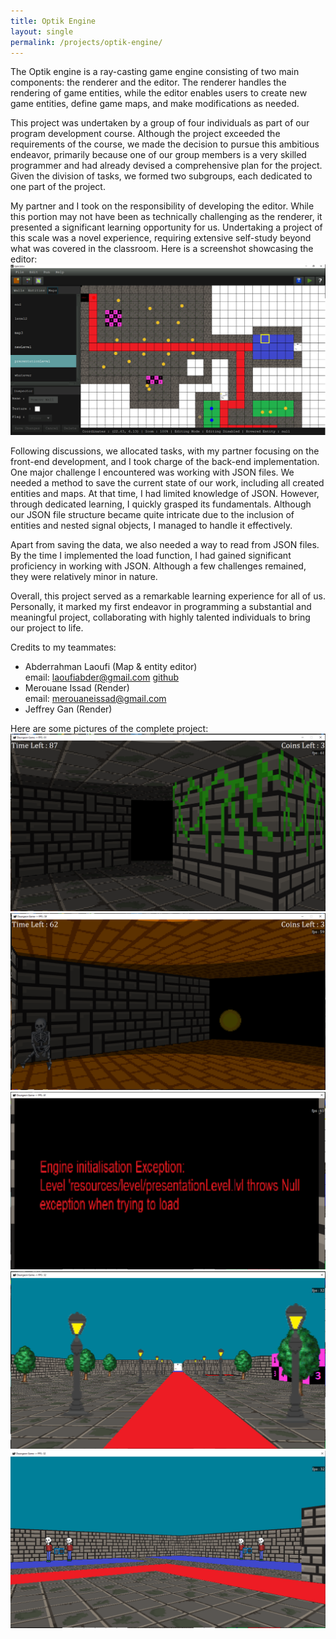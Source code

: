 ```yaml
---
title: Optik Engine
layout: single
permalink: /projects/optik-engine/
---
```


The Optik engine is a ray-casting game engine consisting of two main components: the renderer and the editor. The renderer handles the rendering of game entities, while the editor enables users to create new game entities, define game maps, and make modifications as needed.

This project was undertaken by a group of four individuals as part of our program development course. Although the project exceeded the requirements of the course, we made the decision to pursue this ambitious endeavor, primarily because one of our group members is a very skilled programmer and had already devised a comprehensive plan for the project. Given the division of tasks, we formed two subgroups, each dedicated to one part of the project.

My partner and I took on the responsibility of developing the editor. While this portion may not have been as technically challenging as the renderer, it presented a significant learning opportunity for us. Undertaking a project of this scale was a novel experience, requiring extensive self-study beyond what was covered in the classroom. Here is a screenshot showcasing the editor: ![editor](../assets/pic/optik/optik_editor.png)

Following discussions, we allocated tasks, with my partner focusing on the front-end development, and I took charge of the back-end implementation. One major challenge I encountered was working with JSON files. We needed a method to save the current state of our work, including all created entities and maps. At that time, I had limited knowledge of JSON. However, through dedicated learning, I quickly grasped its fundamentals. Although our JSON file structure became quite intricate due to the inclusion of entities and nested signal objects, I managed to handle it effectively.

Apart from saving the data, we also needed a way to read from JSON files. By the time I implemented the load function, I had gained significant proficiency in working with JSON. Although a few challenges remained, they were relatively minor in nature.

Overall, this project served as a remarkable learning experience for all of us. Personally, it marked my first endeavor in programming a substantial and meaningful project, collaborating with highly talented individuals to bring our project to life.

Credits to my teammates:
- Abderrahman Laoufi (Map & entity editor) <br>
  email: laoufiabder@gmail.com  <a href="https://github.com/Eerohne">github</a>
- Merouane Issad (Render) <br> email: merouaneissad@gmail.com
- Jeffrey Gan (Render)

Here are some pictures of the complete project:
![optik_game1](../assets/pic/optik/optik_game.PNG)
![optik_game2](../assets/pic/optik/optik_game2.PNG)
![optik_pres1](../assets/pic/optik/optik_presentation_1.PNG)
![optik_pres2](../assets/pic/optik/optik_presentation_2.PNG)
![optik_pres3](../assets/pic/optik/optik_presentation_3.PNG)
